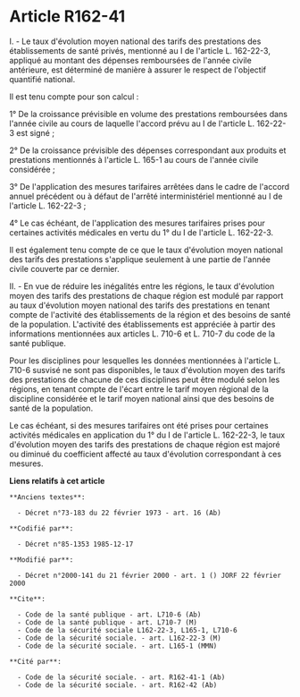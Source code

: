 # Article R162-41

I. - Le taux d'évolution moyen national des tarifs des prestations des établissements de santé privés, mentionné au I de
l'article L. 162-22-3, appliqué au montant des dépenses remboursées de l'année civile antérieure, est déterminé de manière à
assurer le respect de l'objectif quantifié national.

Il est tenu compte pour son calcul :

1° De la croissance prévisible en volume des prestations remboursées dans l'année civile au cours de laquelle l'accord prévu
au I de l'article L. 162-22-3 est signé ;

2° De la croissance prévisible des dépenses correspondant aux produits et prestations mentionnés à l'article L. 165-1 au
cours de l'année civile considérée ;

3° De l'application des mesures tarifaires arrêtées dans le cadre de l'accord annuel précédent ou à défaut de l'arrêté
interministériel mentionné au I de l'article L. 162-22-3 ;

4° Le cas échéant, de l'application des mesures tarifaires prises pour certaines activités médicales en vertu du 1° du I de
l'article L. 162-22-3.

Il est également tenu compte de ce que le taux d'évolution moyen national des tarifs des prestations s'applique seulement à
une partie de l'année civile couverte par ce dernier.

II. - En vue de réduire les inégalités entre les régions, le taux d'évolution moyen des tarifs des prestations de chaque
région est modulé par rapport au taux d'évolution moyen national des tarifs des prestations en tenant compte de l'activité
des établissements de la région et des besoins de santé de la population. L'activité des établissements est appréciée à
partir des informations mentionnées aux articles L. 710-6 et L. 710-7 du code de la santé publique.

Pour les disciplines pour lesquelles les données mentionnées à l'article L. 710-6 susvisé ne sont pas disponibles, le taux
d'évolution moyen des tarifs des prestations de chacune de ces disciplines peut être modulé selon les régions, en tenant
compte de l'écart entre le tarif moyen régional de la discipline considérée et le tarif moyen national ainsi que des besoins
de santé de la population.

Le cas échéant, si des mesures tarifaires ont été prises pour certaines activités médicales en application du 1° du I de
l'article L. 162-22-3, le taux d'évolution moyen des tarifs des prestations de chaque région est majoré ou diminué du
coefficient affecté au taux d'évolution correspondant à ces mesures.

**Liens relatifs à cet article**

	**Anciens textes**:

	  - Décret n°73-183 du 22 février 1973 - art. 16 (Ab)

	**Codifié par**:

	  - Décret n°85-1353 1985-12-17

	**Modifié par**:

	  - Décret n°2000-141 du 21 février 2000 - art. 1 () JORF 22 février 2000

	**Cite**:

	  - Code de la santé publique - art. L710-6 (Ab)
	  - Code de la santé publique - art. L710-7 (M)
	  - Code de la sécurité sociale L162-22-3, L165-1, L710-6
	  - Code de la sécurité sociale. - art. L162-22-3 (M)
	  - Code de la sécurité sociale. - art. L165-1 (MMN)

	**Cité par**:

	  - Code de la sécurité sociale. - art. R162-41-1 (Ab)
	  - Code de la sécurité sociale. - art. R162-42 (Ab)
